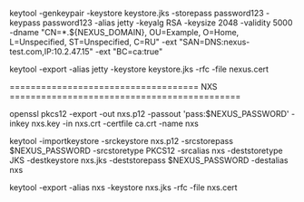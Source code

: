 
keytool -genkeypair -keystore keystore.jks -storepass password123 -keypass password123 -alias jetty -keyalg RSA -keysize 2048 -validity 5000 -dname "CN=*.${NEXUS_DOMAIN}, OU=Example, O=Home, L=Unspecified, ST=Unspecified, C=RU" -ext "SAN=DNS:nexus-test.com,IP:10.2.47.15" -ext "BC=ca:true"

keytool -export -alias jetty -keystore keystore.jks -rfc -file nexus.cert




==================================== NXS ============================================

openssl pkcs12 -export -out nxs.p12 -passout 'pass:$NEXUS_PASSWORD' -inkey nxs.key -in nxs.crt -certfile ca.crt -name nxs

keytool -importkeystore  -srckeystore nxs.p12 -srcstorepass $NEXUS_PASSWORD -srcstoretype PKCS12 -srcalias nxs  -deststoretype JKS -destkeystore nxs.jks  -deststorepass $NEXUS_PASSWORD -destalias nxs

keytool -export -alias nxs -keystore nxs.jks -rfc -file nxs.cert
